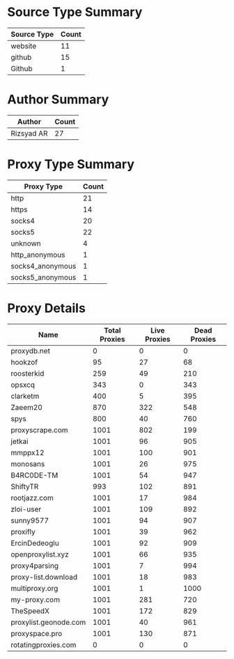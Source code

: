 # Source Type Summary

| Source Type | Count |
|-------------|-------|
| website | 11 |
| github | 15 |
| Github | 1 |


# Author Summary

| Author | Count |
|--------|-------|
| Rizsyad AR | 27 |


# Proxy Type Summary

| Proxy Type | Count |
|------------|-------|
| http | 21 |
| https | 14 |
| socks4 | 20 |
| socks5 | 22 |
| unknown | 4 |
| http_anonymous | 1 |
| socks4_anonymous | 1 |
| socks5_anonymous | 1 |


# Proxy Details

| Name | Total Proxies | Live Proxies | Dead Proxies |
|------|---------------|--------------|---------------|
| proxydb.net | 0 | 0 | 0 |
| hookzof | 95 | 27 | 68 |
| roosterkid | 259 | 49 | 210 |
| opsxcq | 343 | 0 | 343 |
| clarketm | 400 | 5 | 395 |
| Zaeem20 | 870 | 322 | 548 |
| spys | 800 | 40 | 760 |
| proxyscrape.com | 1001 | 802 | 199 |
| jetkai | 1001 | 96 | 905 |
| mmppx12 | 1001 | 100 | 901 |
| monosans | 1001 | 26 | 975 |
| B4RC0DE-TM | 1001 | 54 | 947 |
| ShiftyTR | 993 | 102 | 891 |
| rootjazz.com | 1001 | 17 | 984 |
| zloi-user | 1001 | 109 | 892 |
| sunny9577 | 1001 | 94 | 907 |
| proxifly | 1001 | 39 | 962 |
| ErcinDedeoglu | 1001 | 92 | 909 |
| openproxylist.xyz | 1001 | 66 | 935 |
| proxy4parsing | 1001 | 7 | 994 |
| proxy-list.download | 1001 | 18 | 983 |
| multiproxy.org | 1001 | 1 | 1000 |
| my-proxy.com | 1001 | 281 | 720 |
| TheSpeedX | 1001 | 172 | 829 |
| proxylist.geonode.com | 1001 | 40 | 961 |
| proxyspace.pro | 1001 | 130 | 871 |
| rotatingproxies.com | 0 | 0 | 0 |
